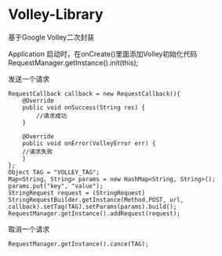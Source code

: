 # Volley-Library
基于Google Volley二次封装

Application 启动时，在onCreate()里面添加Volley初始化代码  
RequestManager.getInstance().init(this);

发送一个请求  

```
RequestCallback callback = new RequestCallback(){
	@Override
	public void onSuccess(String res) {
		//请求成功
	}

	@Override
	public void onError(VolleyError err) {
	//请求失败
	}
};
Object TAG = "VOLLEY_TAG";
Map<String, String> params = new HashMap<String, String>();
params.put("key", "value");
StringRequest request = (StringRequest) StringRequestBuilder.getInstance(Method.POST, url, callback).setTag(TAG).setParams(params).build();
RequestManager.getInstance().addRequest(request);
```

取消一个请求  

```
RequestManager.getInstance().cance(TAG);
```
